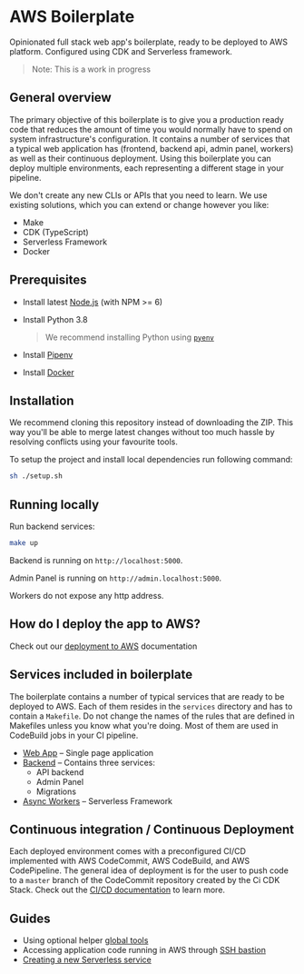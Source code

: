 # AWS Boilerplate

Opinionated full stack web app's boilerplate, ready to be deployed to AWS platform. Configured using CDK and Serverless 
framework.

> Note: This is a work in progress

## General overview

The primary objective of this boilerplate is to give you a production ready code that reduces the amount of time you 
would normally have to spend on system infrastructure's configuration. It contains a number of services that a typical
web application has (frontend, backend api, admin panel, workers) as well as their continuous deployment. Using this 
boilerplate you can deploy multiple environments, each representing a different stage in your pipeline.

We don't create any new CLIs or APIs that you need to learn. We use existing solutions, 
which you can extend or change however you like:
* Make
* CDK (TypeScript)
* Serverless Framework
* Docker

## Prerequisites

- Install latest [Node.js](https://nodejs.org/en/download/package-manager/#macos) (with NPM >= 6)
- Install Python 3.8
  
  > We recommend installing Python using [`pyenv`](https://github.com/pyenv/pyenv)
                          
- Install [Pipenv](https://github.com/pypa/pipenv#installation)
- Install [Docker](https://docs.docker.com/get-docker)

## Installation
We recommend cloning this repository instead of downloading the ZIP. This way you'll be able to
merge latest changes without too much hassle by resolving conflicts using your favourite tools. 

To setup the project and install local dependencies run following command:

```sh
sh ./setup.sh
```

## Running locally

Run backend services:
```sh
make up
```

Backend is running on `http://localhost:5000`.

Admin Panel is running on `http://admin.localhost:5000`.

Workers do not expose any http address.

## How do I deploy the app to AWS?

Check out our [deployment to AWS](/docs/guides/aws-deployment.md) documentation

## Services included in boilerplate

The boilerplate contains a number of typical services that are ready to be deployed to AWS.
Each of them resides in the `services` directory and has to contain a `Makefile`. Do not change the names of the rules
that are defined in Makefiles unless you know what you're doing. Most of them are used in CodeBuild jobs in your CI 
pipeline.

- [Web App](/services/webapp) – Single page application
- [Backend](/services/backend) – Contains three services:
    * API backend
    * Admin Panel
    * Migrations
- [Async Workers](/services/workers) – Serverless Framework


## Continuous integration / Continuous Deployment

Each deployed environment comes with a preconfigured CI/CD implemented with AWS CodeCommit, AWS CodeBuild, 
and AWS CodePipeline. The general idea of deployment is for the user to push code to a `master` branch of the CodeCommit 
repository created by the Ci CDK Stack. Check out the [CI/CD documentation](/docs/cicd) to learn more.


## Guides
- Using optional helper [global tools](/docs/global-tools.md)
- Accessing application code running in AWS through [SSH bastion](/docs/ssh-bastion.md)
- [Creating a new Serverless service](/docs/misc/create-new-serverless-service.md)

